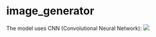 # image_generator
The model uses CNN (Convolutional Neural Network):
<image src="https://miro.medium.com/max/2055/1*uAeANQIOQPqWZnnuH-VEyw.jpeg"/>

